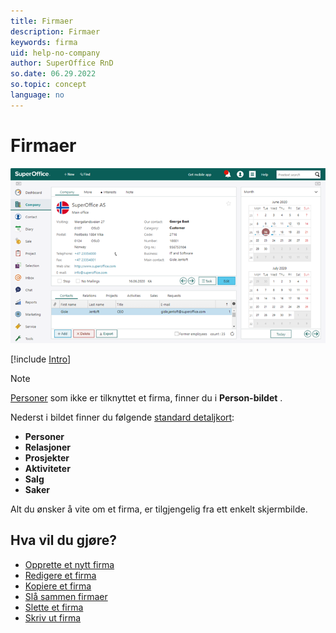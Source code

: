 ```yaml
---
title: Firmaer
description: Firmaer
keywords: firma
uid: help-no-company
author: SuperOffice RnD
so.date: 06.29.2022
so.topic: concept
language: no
---
```


# Firmaer

![Firma skjermbilde][img3]

[!include [Intro](includes/company-screen-intro.md)]

> [!NOTE]
> [Personer][1] som ikke er tilknyttet et firma, finner du i  **Person-bildet** .

Nederst i bildet finner du følgende [standard detaljkort][8]:

* **Personer** 
* **Relasjoner** 
* **Prosjekter** 
* **Aktiviteter** 
* **Salg** 
* **Saker** 

Alt du ønsker å vite om et firma, er tilgjengelig fra ett enkelt skjermbilde.

## Hva vil du gjøre?

* [Opprette et nytt firma][2]
* [Redigere et firma][3]
* [Kopiere et firma][4]
* [Slå sammen firmaer][5]
* [Slette et firma][6]
* [Skriv ut firma][7]

<!-- Referenced links -->
[1]: ../../contact/learn/index.md
[2]: create.md
[3]: edit.md
[4]: copy.md
[5]: merge-companies.md
[6]: delete.md
[7]: print.md
[8]: screen/index.md

<!-- Referenced images -->

[img3]: media/company-month-mini.bmp
